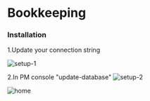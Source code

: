 # Bookkeeping

### Installation

1.Update your connection string

![setup-1](https://user-images.githubusercontent.com/14024760/165029839-776eb90b-0ccc-40f9-b4ce-caeed1703ba8.png)

2.In PM console  "update-database"
![setup-2](https://user-images.githubusercontent.com/14024760/165029970-f65aa2d2-c62d-491b-b577-19cb9314542e.png)


![home](https://user-images.githubusercontent.com/14024760/164943757-e90b254f-908c-4b41-8eec-839ca7e4a3ea.png)


